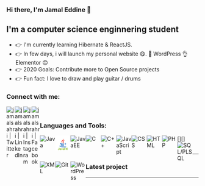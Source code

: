 ### Hi there, I'm Jamal Eddine 👋

## I'm a computer science enginnering student

- 👉 I'm currently learning Hibernate & ReactJS.
- 👉 In few days, i will launch my personal website 😋. 👊 WordPress 👌 Elementor 😍
- 👉 2020 Goals: Contribute more to Open Source projects
- 👉 Fun fact: I love to draw and play guitar / drums

### Connect with me:

[<img align="left" alt="jamalsahri | Twitter" width="22px" src="https://img.icons8.com/nolan/64/twitter.png" />][twitter]
[<img align="left" alt="jamalsahri | LinkedIn" width="22px" src="https://img.icons8.com/nolan/64/linkedin.png" />][linkedin]
[<img align="left" alt="jamalsahri | Instagram" width="22px" src="https://img.icons8.com/nolan/64/instagram-new.png" />][instagram]
[<img align="left" alt="jamalsahri | Facebook" width="22px" src="https://img.icons8.com/nolan/64/facebook-new.png" />][facebook]

<br />

### Languages and Tools:

[<img align="left" alt="Java" width="40px" src="https://img.icons8.com/color/48/000000/java-coffee-cup-logo.png" />][java]
[<img align="left" alt="JavaFX" width="40px" src="javafx.png" />][]
[<img align="left" alt="JavaEE" width="40px" src="https://www.google.com/url?sa=i&url=https%3A%2F%2Fantoniogoncalves.org%2F2014%2F06%2F17%2Ffinally-java-ee-has-a-descent-logo%2F&psig=AOvVaw3iJS9uh2BKB192xmuTuD1z&ust=1607023372780000&source=images&cd=vfe&ved=0CAIQjRxqFwoTCPDy8tyCsO0CFQAAAAAdAAAAABAD" />][javaee]
[<img align="left" alt="C" width="40px" src="https://img.icons8.com/color/48/000000/c-programming.png" />][c]
[<img align="left" alt="C++" width="40px" src="https://img.icons8.com/color/48/000000/c-plus-plus-logo.png" />][cplusplus]
[<img align="left" alt="JavaScript" width="40px" src="https://img.icons8.com/color/48/000000/javascript.png" />][javascript]
[<img align="left" alt="CSS" width="40px" src="https://img.icons8.com/color/48/000000/css3.png" />][css]
[<img align="left" alt="HTML" width="40px" src="https://img.icons8.com/color/48/000000/html-5.png" />][html]
[<img align="left" alt="PHP" width="40px" src="https://img.icons8.com/color/48/000000/php.png" />][php]
[<img align="left" alt="SQL/PLSQL" width="40px" src="https://img.icons8.com/nolan/64/sql.png" />][sql]
[<img align="left" alt="XML" width="40px" src="https://img.icons8.com/nolan/64/xml.png" />][xml]
[<img align="left" alt="Git" width="40px" src="https://img.icons8.com/color/48/000000/git.png" />][git]
[<img align="left" alt="WordPress" width="40px" src="https://img.icons8.com/nolan/64/wordpress.png" />][wordpress]
<br />
<br />

---

### Latest project

<!-- YOUTUBE:START -->
<!-- YOUTUBE:END -->


---


[linkedin]: https://www.linkedin.com/in/jamal-eddine-sahri/
[twitter]: https://twitter.com/jamalsahri1
[instagram]: https://www.instagram.com/jamal.sahri/?hl=fr
[facebook]: https://www.facebook.com/jamal.sahri.90


[java]: https://icons8.com/icon/13679/java
[javaee]: https://icons8.com/icon/13679/java
[javafx]: https://icons8.com/icon/13679/java
[c]: https://icons8.com/icon/40670/c-programming
[cplusplus]: https://icons8.com/icon/40669/c++
[javascript]: https://icons8.com/icon/108784/javascript
[css]: https://icons8.com/icon/21278/css3
[html]: https://icons8.com/icon/20909/html-5
[php]: https://icons8.com/icon/13460/php
[sql]: https://icons8.com/icon/59952/sql
[xml]: https://icons8.com/icon/56039/xml
[git]: https://icons8.com/icon/20906/git
[wordpress]: https://icons8.com/icon/KU6B9rHO21qL/wordpress